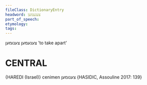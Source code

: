```yaml
---
fileClass: DictionaryEntry
headword: צענעמען
part_of_speech: 
etymology: 
tags: 
---
```

צענעמען
צענומען
'to take apart'

CENTRAL
========

{HAREDI (Israel)}
cenimen צענומען {HASIDIC, Assouline 2017: 139}